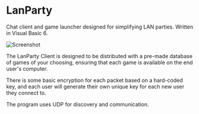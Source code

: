 # LanParty
Chat client and game launcher designed for simplifying LAN parties. Written in Visual Basic 6.

![Screenshot](/master/Screens/1.JPG?raw=true)

The LanParty Client is designed to be distributed with a pre-made database of games of your choosing, ensuring that each game is available on the end user's computer.

There is some basic encryption for each packet based on a hard-coded key, and each user will generate their own unique key for each new user they connect to.

The program uses UDP for discovery and communication.
